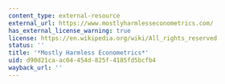 ```yaml
---
content_type: external-resource
external_url: https://www.mostlyharmlesseconometrics.com/
has_external_license_warning: true
license: https://en.wikipedia.org/wiki/All_rights_reserved
status: ''
title: '*Mostly Harmless Econometrics*'
uid: d90d21ca-ac04-454d-825f-4185fd5bcfb4
wayback_url: ''
---
```

